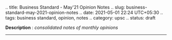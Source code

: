 .. title: Business Standard - May'21 Opinion Notes
.. slug: business-standard-may-2021-opinion-notes
.. date: 2021-05-01 22:24 UTC+05:30
.. tags: business standard, opinion, notes
.. category: upsc
.. status: draft

**Description** : *consolidated notes of monthly opinions*

***
<!-- TEASER_END -->